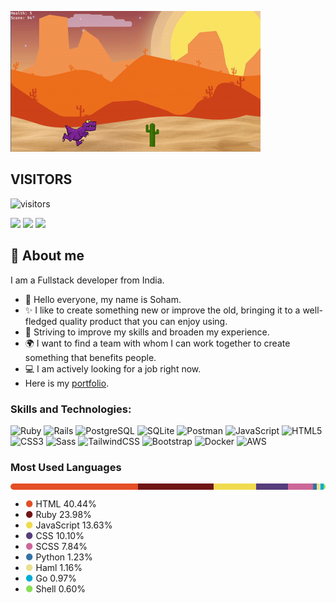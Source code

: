 ![Animated Dino Banner](https://raw.githubusercontent.com/ludi317/dino-game/main/images/dino-game-2.gif)

## VISITORS
![visitors](https://visitor-badge.laobi.icu/badge?page_id=sh1yuu.sh1yuu)

[![](https://img.shields.io/badge/X-000000?style=for-the-badge&logo=x&logoColor=white)](https://x.com/soham_chavan07)
[![](https://img.shields.io/badge/LinkedIn-0077B5?style=for-the-badge&logo=linkedin&logoColor=white)](https://www.linkedin.com/in/sohamchavan07/)
[![](https://img.shields.io/badge/Gmail-D14836?style=for-the-badge&logo=gmail&logoColor=white)](mailto:sohamchavan.sc07@gmail.com)

## 💬 About me

I am a Fullstack developer from India.

- 👋 Hello everyone, my name is Soham.
- ✨ I like to create something new or improve the old, bringing it to a well-fledged quality product that you can enjoy using.
- 🚀 Striving to improve my skills and broaden my experience.
- 🌍 I want to find a team with whom I can work together to create something that benefits people.
- 💻 I am actively looking for a job right now.
- Here is my [portfolio](https://sohamchavan3d.vercel.app/).

### Skills and Technologies:

<img src="https://img.shields.io/badge/Ruby-CC342D?style=for-the-badge&logo=ruby&logoColor=white" alt="Ruby" />
<img src="https://img.shields.io/badge/Rails-CC0000?style=for-the-badge&logo=rubyonrails&logoColor=white" alt="Rails" />
<img src="https://img.shields.io/badge/PostgreSQL-316192?style=for-the-badge&logo=postgresql&logoColor=white" alt="PostgreSQL" />
<img src="https://img.shields.io/badge/SQLite-07405E?style=for-the-badge&logo=sqlite&logoColor=white" alt="SQLite" />
<img src="https://img.shields.io/badge/Postman-FF6C37?style=for-the-badge&logo=postman&logoColor=white" alt="Postman" />
<img src="https://img.shields.io/badge/JavaScript-323330?style=for-the-badge&logo=javascript&logoColor=F7DF1E" alt="JavaScript" />
<img src="https://img.shields.io/badge/HTML5-E34F26?style=for-the-badge&logo=html5&logoColor=white" alt="HTML5" />
<img src="https://img.shields.io/badge/CSS3-1572B6?style=for-the-badge&logo=css3&logoColor=white" alt="CSS3" />
<img src="https://img.shields.io/badge/Sass-CC6699?style=for-the-badge&logo=sass&logoColor=white" alt="Sass" />
<img src="https://img.shields.io/badge/Tailwind_CSS-38B2AC?style=for-the-badge&logo=tailwind-css&logoColor=white" alt="TailwindCSS" />
<img src="https://img.shields.io/badge/Bootstrap-563D7C?style=for-the-badge&logo=bootstrap&logoColor=white" alt="Bootstrap" />
<img src="https://img.shields.io/badge/Docker-2CA5E0?style=for-the-badge&logo=docker&logoColor=white" alt="Docker" />
<img src="https://img.shields.io/badge/Amazon_AWS-FF9900?style=for-the-badge&logo=amazonaws&logoColor=white" alt="AWS" />

### Most Used Languages

<div style="height: 10px; width: 100%; background: linear-gradient(to right, 
#E34F26 0%, #E34F26 40.44%, 
#701516 40.44%, #701516 64.42%, 
#F0DB4F 64.42%, #F0DB4F 78.05%, 
#563D7C 78.05%, #563D7C 88.15%, 
#CD6799 88.15%, #CD6799 95.99%, 
#3572A5 95.99%, #3572A5 97.22%, 
#EADF8F 97.22%, #EADF8F 98.38%, 
#00ADD8 98.38%, #00ADD8 99.35%, 
#89E051 99.35%, #89E051 100%); border-radius: 5px;"></div>

- <span style="color: #E34F26;">●</span> HTML 40.44%
- <span style="color: #701516;">●</span> Ruby 23.98%
- <span style="color: #F0DB4F;">●</span> JavaScript 13.63%
- <span style="color: #563D7C;">●</span> CSS 10.10%
- <span style="color: #CD6799;">●</span> SCSS 7.84%
- <span style="color: #3572A5;">●</span> Python 1.23%
- <span style="color: #EADF8F;">●</span> Haml 1.16%
- <span style="color: #00ADD8;">●</span> Go 0.97%
- <span style="color: #89E051;">●</span> Shell 0.60%
